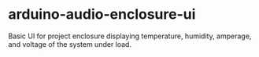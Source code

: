 # arduino-audio-enclosure-ui
Basic UI for project enclosure displaying temperature, humidity, amperage, and voltage of the system under load.
